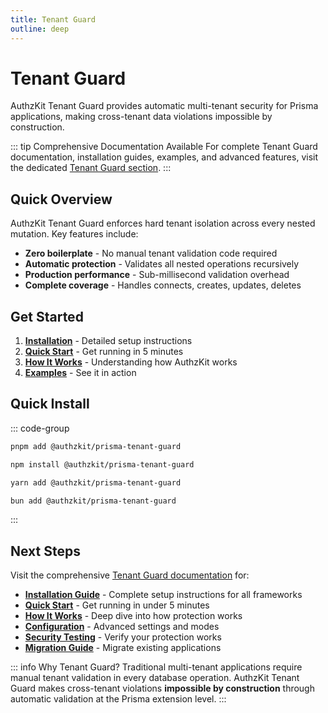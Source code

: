 ```yaml
---
title: Tenant Guard
outline: deep
---
```


# Tenant Guard

AuthzKit Tenant Guard provides automatic multi-tenant security for Prisma applications, making cross-tenant data violations impossible by construction.

::: tip Comprehensive Documentation Available
For complete Tenant Guard documentation, installation guides, examples, and advanced features, visit the dedicated [Tenant Guard section](/tenant-guard/).
:::

## Quick Overview

AuthzKit Tenant Guard enforces hard tenant isolation across every nested mutation. Key features include:

- **Zero boilerplate** - No manual tenant validation code required
- **Automatic protection** - Validates all nested operations recursively
- **Production performance** - Sub-millisecond validation overhead
- **Complete coverage** - Handles connects, creates, updates, deletes

## Get Started

1. **[Installation](/tenant-guard/installation)** - Detailed setup instructions
2. **[Quick Start](/tenant-guard/quick-start)** - Get running in 5 minutes
3. **[How It Works](/tenant-guard/concepts)** - Understanding how AuthzKit works
4. **[Examples](/examples/nextjs-prisma)** - See it in action

## Quick Install

::: code-group
```bash [pnpm]
pnpm add @authzkit/prisma-tenant-guard
```

```bash [npm]
npm install @authzkit/prisma-tenant-guard
```

```bash [yarn]
yarn add @authzkit/prisma-tenant-guard
```

```bash [bun]
bun add @authzkit/prisma-tenant-guard
```
:::

## Next Steps

Visit the comprehensive [Tenant Guard documentation](/tenant-guard/) for:

- **[Installation Guide](/tenant-guard/installation)** - Complete setup instructions for all frameworks
- **[Quick Start](/tenant-guard/quick-start)** - Get running in under 5 minutes
- **[How It Works](/tenant-guard/concepts)** - Deep dive into how protection works
- **[Configuration](/tenant-guard/configuration)** - Advanced settings and modes
- **[Security Testing](/tenant-guard/security-testing)** - Verify your protection works
- **[Migration Guide](/tenant-guard/migration)** - Migrate existing applications

::: info Why Tenant Guard?
Traditional multi-tenant applications require manual tenant validation in every database operation. AuthzKit Tenant Guard makes cross-tenant violations **impossible by construction** through automatic validation at the Prisma extension level.
:::
